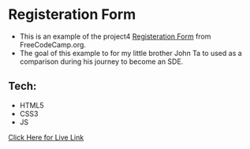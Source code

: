 # Registeration Form
* This is an example of the project4 [Registeration Form](https://www.freecodecamp.org/learn/2022/responsive-web-design/learn-html-forms-by-building-a-registration-form/step-1) from FreeCodeCamp.org.
* The goal of this example to for my little brother John Ta to used as a comparison during his journey to become an SDE.

## Tech:
- HTML5
- CSS3
- JS

[Click Here for Live Link](https://tien96ng.github.io/registeration-form/?target=_blank)
